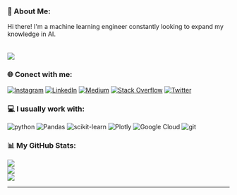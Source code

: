 ### 💫 About Me:
Hi there! I'm a machine learning engineer constantly looking to expand my knowledge in AI.<br><br><br>
[![](https://visitcount.itsvg.in/api?id=tamiriscrepalde&icon=7&color=4)](https://visitcount.itsvg.in)


### 🌐 Conect with me:
[![Instagram](https://img.shields.io/badge/Instagram-%23E4405F.svg?logo=Instagram&logoColor=white)](https://instagram.com/tcrepalde) [![LinkedIn](https://img.shields.io/badge/LinkedIn-%230077B5.svg?logo=linkedin&logoColor=white)](https://linkedin.com/in/tamiriscrepalde) [![Medium](https://img.shields.io/badge/Medium-12100E?logo=medium&logoColor=white)](https://medium.com/@tamiriscrepalde) [![Stack Overflow](https://img.shields.io/badge/-Stackoverflow-FE7A16?logo=stack-overflow&logoColor=white)](https://stackoverflow.com/users/tcrepalde) [![Twitter](https://img.shields.io/badge/Twitter-%231DA1F2.svg?logo=Twitter&logoColor=white)](https://twitter.com/TCrepalde) 


### 💻 I usually work with:
![python](https://img.shields.io/badge/Python-3776AB?style=for-the-badge&logo=python&style=flat&logoColor=white) ![Pandas](https://img.shields.io/badge/pandas-%23150458.svg?style=flat&logo=pandas&logoColor=white) ![scikit-learn](https://img.shields.io/badge/scikit--learn-%23F7931E.svg?style=flat&logo=scikit-learn&logoColor=white) ![Plotly](https://img.shields.io/badge/Plotly-%233F4F75.svg?style=flat&logo=plotly&logoColor=white) ![Google Cloud](https://img.shields.io/badge/Google%20Cloud-%234285F4.svg?style=flat&logo=google-cloud&logoColor=white) ![git](https://img.shields.io/badge/Git-E34F26?style=for-the-badge&logo=git&style=flat&logoColor=white)


### 📊 My GitHub Stats:
![](https://github-readme-stats.vercel.app/api?username=tamiriscrepalde&theme=dark&hide_border=true&include_all_commits=false&count_private=true)<br/>
![](https://github-readme-streak-stats.herokuapp.com/?user=tamiriscrepalde&theme=dark&hide_border=true)<br/>
![](https://github-readme-stats.vercel.app/api/top-langs/?username=tamiriscrepalde&theme=dark&hide_border=true&include_all_commits=false&count_private=true&layout=compact)


---


<!-- Proudly created with GPRM ( https://gprm.itsvg.in ) -->
